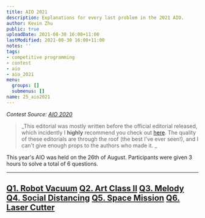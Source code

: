 ```yaml
---
title: AIO 2021
description: Explanations for every last problem in the 2021 AIO.
author: Kevin Zhu
public: true
uploadDate: 2021-08-30 16:00+11:00
lastModified: 2021-08-30 16:00+11:00
notes: ''
tags:
- competitive programming
- contest
- aio
- aio_2021
menu:
  groups: []
  submenus: []
name: 25_aio2021
---
```


_Contest Source: [AIO 2020](https://orac2.info/hub/aio/)_

> _This editorial was mostly written before the official editorial released, which incidently I **highly** recommend you check out [here](https://orac2.info/hub/train/editorials-aio21-index). The quality of these editorials are through the roof (the best I've ever seen!), and I can't give enough props to the authors who made it. _

This year's AIO was held on the 26th of August. Participants were given 3 hours to solve a total of 6 questions.

----------------------
[Q1. Robot Vacuum](19_aio2021q1)
[Q2. Art Class II](20_aio2021q2)
[Q3. Melody](21_aio2021q3)
[Q4. Social Distancing](22_aio2021q4)
[Q5. Space Mission](23_aio2021q5)
[Q6. Laser Cutter](24_aio2021q6)
----------------------
